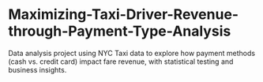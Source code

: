 # Maximizing-Taxi-Driver-Revenue-through-Payment-Type-Analysis
Data analysis project using NYC Taxi data to explore how payment methods (cash vs. credit card) impact fare revenue, with statistical testing and business insights.
